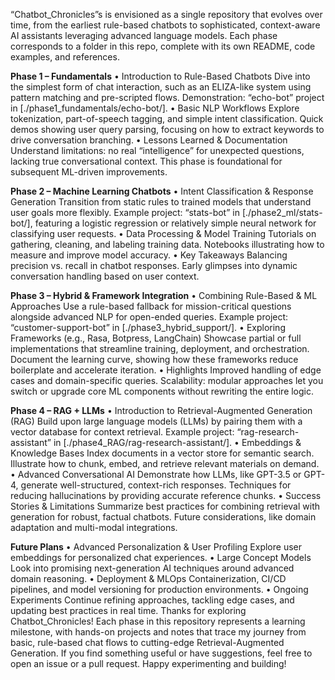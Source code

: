 “Chatbot_Chronicles”s is envisioned as a single repository that evolves over time, from the earliest rule-based chatbots to sophisticated, context-aware AI assistants leveraging advanced language models. Each phase corresponds to a folder in this repo, complete with its own README, code examples, and references.

**Phase 1 – Fundamentals**
  • Introduction to Rule-Based Chatbots
  Dive into the simplest form of chat interaction, such as an ELIZA-like system using pattern matching and pre-scripted flows.
  Demonstration: “echo-bot” project in [./phase1_fundamentals/echo-bot/].
  • Basic NLP Workflows
  Explore tokenization, part-of-speech tagging, and simple intent classification.
  Quick demos showing user query parsing, focusing on how to extract keywords to drive conversation branching.
  • Lessons Learned & Documentation
  Understand limitations: no real “intelligence” for unexpected questions, lacking true conversational context.
  This phase is foundational for subsequent ML-driven improvements.
  
**Phase 2 – Machine Learning Chatbots**
  • Intent Classification & Response Generation
  Transition from static rules to trained models that understand user goals more flexibly.
  Example project: “stats-bot” in [./phase2_ml/stats-bot/], featuring a logistic regression or relatively simple neural network for classifying user requests.
  • Data Processing & Model Training
  Tutorials on gathering, cleaning, and labeling training data.
  Notebooks illustrating how to measure and improve model accuracy.
  • Key Takeaways
  Balancing precision vs. recall in chatbot responses.
  Early glimpses into dynamic conversation handling based on user context.
  
**Phase 3 – Hybrid & Framework Integration**
  • Combining Rule-Based & ML Approaches
  Use a rule-based fallback for mission-critical questions alongside advanced NLP for open-ended queries.
  Example project: “customer-support-bot” in [./phase3_hybrid_support/].
  • Exploring Frameworks (e.g., Rasa, Botpress, LangChain)
  Showcase partial or full implementations that streamline training, deployment, and orchestration.
  Document the learning curve, showing how these frameworks reduce boilerplate and accelerate iteration.
  • Highlights
  Improved handling of edge cases and domain-specific queries.
  Scalability: modular approaches let you switch or upgrade core ML components without rewriting the entire logic.
  
**Phase 4 – RAG + LLMs**
  • Introduction to Retrieval-Augmented Generation (RAG)
  Build upon large language models (LLMs) by pairing them with a vector database for context retrieval.
  Example project: “rag-research-assistant” in [./phase4_RAG/rag-research-assistant/].
  • Embeddings & Knowledge Bases
  Index documents in a vector store for semantic search.
  Illustrate how to chunk, embed, and retrieve relevant materials on demand.
  • Advanced Conversational AI
  Demonstrate how LLMs, like GPT-3.5 or GPT-4, generate well-structured, context-rich responses.
  Techniques for reducing hallucinations by providing accurate reference chunks.
  • Success Stories & Limitations
  Summarize best practices for combining retrieval with generation for robust, factual chatbots.
  Future considerations, like domain adaptation and multi-modal integrations.
  
**Future Plans**
  • Advanced Personalization & User Profiling
  Explore user embeddings for personalized chat experiences.
  • Large Concept Models
  Look into promising next-generation AI techniques around advanced domain reasoning.
  • Deployment & MLOps
  Containerization, CI/CD pipelines, and model versioning for production environments.
  • Ongoing Experiments
  Continue refining approaches, tackling edge cases, and updating best practices in real time.
  Thanks for exploring Chatbot_Chronicles! Each phase in this repository represents a learning milestone, with hands-on projects and notes that trace my journey from basic, rule-based chat flows to cutting-edge     Retrieval-Augmented Generation. If you find something useful or have suggestions, feel free to open an issue or a pull request.
  Happy experimenting and building!
